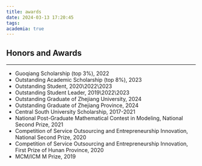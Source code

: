 ```yaml
---
title: awards
date: 2024-03-13 17:20:45
tags:
academia: true
---
```

## Honors and Awards

<hr style="border: none; border-top: 1px solid lightgray;">  

- Guoqiang Scholarship (top 3%), 2022
- Outstanding Academic Scholarship (top 8%), 2023
- Outstanding Student, 2020\2022\2023
- Outstanding Student Leader, 2019\2022\2023
- Outstanding Graduate of Zhejiang University, 2024
- Outstanding Graduate of Zhejiang Province, 2024
- Central South University Scholarship, 2017-2021
- National Post-Graduate Mathematical Contest in Modeling, National Second Prize, 2021
- Competition of Service Outsourcing and Entrepreneurship Innovation, National Second Prize, 2020
- Competition of Service Outsourcing and Entrepreneurship Innovation, First Prize of Hunan Province, 2020
- MCM/ICM M Prize, 2019